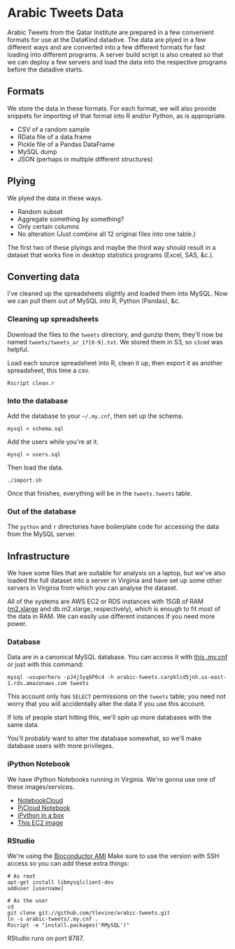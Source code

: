 Arabic Tweets Data
====
Arabic Tweets from the Qatar Institute are prepared in a few convenient formats
for use at the DataKind datadive. The data are plyed in a few different ways
and are converted into a few different formats for fast loading into different
programs. A server build script is also created so that we can deploy a few
servers and load the data into the respective programs before the datadive
starts.

## Formats
We store the data in these formats. For each format, we will also provide
snippets for importing of that format into R and/or Python, as is appropriate.

* CSV of a random sample
* RData file of a data.frame
* Pickle file of a Pandas DataFrame
* MySQL dump
* JSON (perhaps in multiple different structures)

## Plying
We plyed the data in these ways.

* Random subset
* Aggregate something by something?
* Only certain columns
* No alteration (Just combine all 12 original files into one table.)

The first two of these plyings and maybe the third way should result in a
dataset that works fine in desktop statistics programs (Excel, SAS, &c.).

## Converting data
I've cleaned up the spreadsheets slightly and loaded them into MySQL.
Now we can pull them out of MySQL into R, Python (Pandas), &c.

### Cleaning up spreadsheets
Download the files to the `tweets` directory, and gunzip them; they'll now be
named `tweets/tweets_ar_1?[0-9].txt`. We stored them in S3, so `s3cmd` was
helpful.

Load each source spreadsheet into R, clean it up, then export it as another
spreadsheet, this time a csv.

    Rscript clean.r

### Into the database
Add the database to your `~/.my.cnf`, then set up the schema.

    mysql < schema.sql

Add the users while you're at it.

    mysql < users.sql

Then load the data.

    ./import.sh

Once that finishes, everything will be in the `tweets.tweets` table.

### Out of the database
The `python` and `r` directories have boilerplate code for accessing the data
from the MySQL server.

## Infrastructure
We have some files that are suitable for analysis on a laptop, but we've also
loaded the full dataset into a server in Virginia and have set up some other
servers in Virginia from which you can analyse the dataset. 

All of the systems are AWS EC2 or RDS instances with 15GB of RAM
([m2.xlarge](http://aws.amazon.com/ec2/instance-types/) and db.m2.xlarge, respectively),
which is enough to fit most of the data in RAM. We can easily use different
instances if you need more power.

### Database
Data are in a canonical MySQL database. You can access it with
[this .my.cnf](.my.cnf) or just with this command:

    mysql -usuperhero -pJ4j5yq6P6c4 -h arabic-tweets.carpklcd5jnh.us-east-1.rds.amazonaws.com tweets

This account only has `SELECT` permissions on the `tweets` table; you need not
worry that you will accidentally alter the data if you use this account.

If lots of people start hitting this, we'll spin up more databases with the same data.

You'll probably want to alter the database somewhat, so we'll make database
users with more privileges.

### iPython Notebook
We have iPython Notebooks running in Virginia. We're gonna use one of these images/services.

* [NotebookCloud](https://notebookcloud.appspot.com)
* [PiCloud Notebook](http://blog.picloud.com/2012/12/23/introducing-the-picloud-notebook/)
* [iPython in a box](https://github.com/wholeslide/ipython_in_a_box)
* [This EC2 image](https://aws.amazon.com/amis/crosscompute-python-scientific-computing-environment-and-tutorials-20121009)

### RStudio
We're using the [Bioconductor AMI](http://bioconductor.org/help/bioconductor-cloud-ami/)
Make sure to use the version with SSH access so you can add these extra things:

    # As root
    apt-get install libmysqlclient-dev
    adduser [username]

    # As the user
    cd
    git clone git://github.com/tlevine/arabic-tweets.git
    ln -s arabic-tweets/.my.cnf .
    Rscript -e "install.packages('RMySQL')"

RStudio runs on port 8787.

